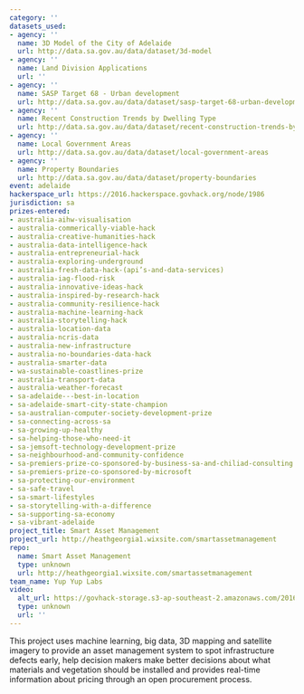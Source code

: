 ```yaml
---
category: ''
datasets_used:
- agency: ''
  name: 3D Model of the City of Adelaide
  url: http://data.sa.gov.au/data/dataset/3d-model
- agency: ''
  name: Land Division Applications
  url: ''
- agency: ''
  name: SASP Target 68 - Urban development
  url: http://data.sa.gov.au/data/dataset/sasp-target-68-urban-development
- agency: ''
  name: Recent Construction Trends by Dwelling Type
  url: http://data.sa.gov.au/data/dataset/recent-construction-trends-by-dwelling-type
- agency: ''
  name: Local Government Areas
  url: http://data.sa.gov.au/data/dataset/local-government-areas
- agency: ''
  name: Property Boundaries
  url: http://data.sa.gov.au/data/dataset/property-boundaries
event: adelaide
hackerspace_url: https://2016.hackerspace.govhack.org/node/1986
jurisdiction: sa
prizes-entered:
- australia-aihw-visualisation
- australia-commerically-viable-hack
- australia-creative-humanities-hack
- australia-data-intelligence-hack
- australia-entrepreneurial-hack
- australia-exploring-underground
- australia-fresh-data-hack-(api’s-and-data-services)
- australia-iag-flood-risk
- australia-innovative-ideas-hack
- australia-inspired-by-research-hack
- australia-community-resilience-hack
- australia-machine-learning-hack
- australia-storytelling-hack
- australia-location-data
- australia-ncris-data
- australia-new-infrastructure
- australia-no-boundaries-data-hack
- australia-smarter-data
- wa-sustainable-coastlines-prize
- australia-transport-data
- australia-weather-forecast
- sa-adelaide---best-in-location
- sa-adelaide-smart-city-state-champion
- sa-australian-computer-society-development-prize
- sa-connecting-across-sa
- sa-growing-up-healthy
- sa-helping-those-who-need-it
- sa-jemsoft-technology-development-prize
- sa-neighbourhood-and-community-confidence
- sa-premiers-prize-co-sponsored-by-business-sa-and-chiliad-consulting
- sa-premiers-prize-co-sponsored-by-microsoft
- sa-protecting-our-environment
- sa-safe-travel
- sa-smart-lifestyles
- sa-storytelling-with-a-difference
- sa-supporting-sa-economy
- sa-vibrant-adelaide
project_title: Smart Asset Management
project_url: http://heathgeorgia1.wixsite.com/smartassetmanagement
repo:
  name: Smart Asset Management
  type: unknown
  url: http://heathgeorgia1.wixsite.com/smartassetmanagement
team_name: Yup Yup Labs
video:
  alt_url: https://govhack-storage.s3-ap-southeast-2.amazonaws.com/2016/Adelaide%20-%20Yup%20Yup%20Labs%20Smart%20Asset%20Management.mp4
  type: unknown
  url: ''
---
```


This project uses machine learning, big data, 3D mapping and satellite imagery to provide an asset management system to spot infrastructure defects early, help decision makers make better decisions about what materials and vegetation should be installed and provides real-time information about pricing through an open procurement process.